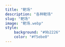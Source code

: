 ```yaml
---
title: "靶场"
description: "各种靶场"
slug: "靶场"
image: "靶场.webp"
style:
    background: "#9b2226"
    color: "#f5ebe0"
---
```

